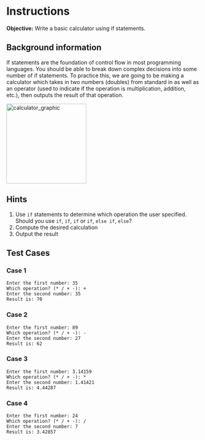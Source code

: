 # Instructions
**Objective:** Write a basic calculator using if statements.

## Background information 
If statements are the foundation of control flow in most programming languages. You should be able to break down complex decisions into some number of if statements. To practice this, we are going to be making a calculator which takes in two numbers (doubles) from standard in as well as an operator (used to indicate if the operation is multiplication, addition, etc.), then outputs the result of that operation.

<img width="208" alt="calculator_graphic" src="https://i.imgur.com/URRg4nH.png">

## Hints
1. Use `if` statements to determine which operation the user specified. Should you use `if`, `if`, `if` or `if`, `else if`, `else`?
2. Compute the desired calculation
2. Output the result


## Test Cases
### Case 1
```
Enter the first number: 35
Which operation? (* / + -): +
Enter the second number: 35
Result is: 70
```
### Case 2
```
Enter the first number: 89
Which operation? (* / + -): -
Enter the second number: 27
Result is: 62
```
### Case 3
```
Enter the first number: 3.14159
Which operation? (* / + -): *
Enter the second number: 1.41421
Result is: 4.44287
```
### Case 4
```
Enter the first number: 24
Which operation? (* / + -): /
Enter the second number: 7
Result is: 3.42857
```